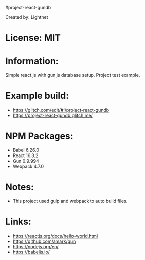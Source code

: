 #project-react-gundb

 Created by: Lightnet

# License: MIT

# Information:
 Simple react.js with gun.js database setup. Project test example.

# Example build:
 * https://glitch.com/edit/#!/project-react-gundb 
 * https://project-react-gundb.glitch.me/

# NPM Packages:
 * Babel 6.26.0
 * React 16.3.2
 * Gun 0.9.994
 * Webpack 4.7.0

# Notes:
 * This project used gulp and webpack to auto build files.

# Links:
 * https://reactjs.org/docs/hello-world.html
 * https://github.com/amark/gun
 * https://nodejs.org/en/
 * https://babeljs.io/